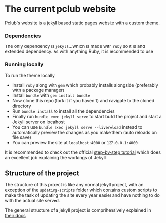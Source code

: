 # The current pclub website
Pclub's website is a jekyll based static pages website with a custom theme.

### Dependencies
The only dependency is `jekyll`...which is made with `ruby` so it is and extended dependency. As with anything Ruby, it is recommended to use 

### Running locally
To run the theme locally
- Install `ruby` along with `gem` which probably installs alongside (preferably with a package manager)
- Install `bundle` with `gem install bundle`
- Now clone this repo (fork it if you haven't) and navigate to the cloned directory
- Run `bundle install` to install all the dependencies
- Finally run `bundle exec jekyll serve` to start build the project and start a Jekyll server on localhost
- You can use `bundle exec jekyll serve --livereload` instead to automatically preview the changes as you make them (auto reloads on file save)
- You can preview the site at `localhost:4000` or `127.0.0.1:4000`

It is recommended to check out the official [step-by-step tutorial](https://jekyllrb.com/docs/step-by-step/) which does an excellent job explaining the workings of Jekyll

## Structure of the project
The structure of this project is like any normal jekyll project, with an exception of the `updating-scripts` folder which contains custom scripts to make the task of updating the site every year easier and have nothing to do with the actual site served.

The general structure of a jekyll project is comprihensively explained in [their docs](https://jekyllrb.com/docs/structure/)
